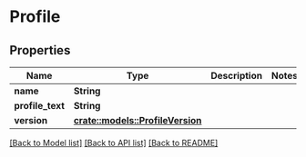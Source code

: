 # Profile

## Properties

Name | Type | Description | Notes
------------ | ------------- | ------------- | -------------
**name** | **String** |  | 
**profile_text** | **String** |  | 
**version** | [**crate::models::ProfileVersion**](ProfileVersion.md) |  | 

[[Back to Model list]](../README.md#documentation-for-models) [[Back to API list]](../README.md#documentation-for-api-endpoints) [[Back to README]](../README.md)


